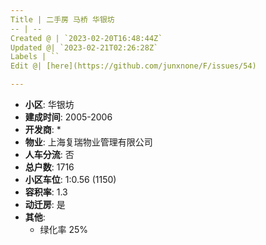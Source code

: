 ```yaml
---
Title | 二手房 马桥 华银坊
-- | --
Created @ | `2023-02-20T16:48:44Z`
Updated @| `2023-02-21T02:26:28Z`
Labels | ``
Edit @| [here](https://github.com/junxnone/F/issues/54)

---
```

- **小区**: 华银坊
- **建成时间**: 2005-2006
- **开发商**: *
- **物业**: 上海复瑞物业管理有限公司
- **人车分流**: 否
- **总户数**: 1716
- **小区车位**: 1:0.56 (1150)
- **容积率**: 1.3
- **动迁房**: 是
- **其他**: 
  - 绿化率 25%

